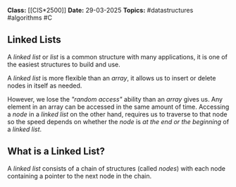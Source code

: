 **Class:** [[CIS*2500]]
**Date:** 29-03-2025
**Topics:**  #datastructures #algorithms #C 

## Linked Lists
A *linked list* or *list* is a common structure with many applications, it is one of the easiest structures to build and use.

A *linked list* is more flexible than an *array*, it allows us to insert or delete nodes in itself as needed.

However, we lose the *"random access"* ability than an *array* gives us. Any element in an array can be accessed in the same amount of time. Accessing a *node* in a *linked list* on the other hand, requires us to traverse to that node so the speed depends on whether the *node* is *at the end or the beginning* of a *linked list*.

## What is a Linked List?
A *linked list* consists of a chain of structures (called *nodes*) with each node containing a pointer to the next node in the chain.

